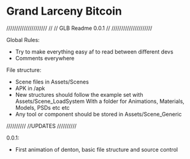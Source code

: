 # Grand Larceny Bitcoin

/////////////////////
//
// GLB Readme 0.0.1
//
/////////////////////

Global Rules:

- Try to make everything easy af to read between different devs
- Comments everywhere

File structure:

- Scene files in Assets/Scenes
- APK in /apk
- New structures should follow the example set with Assets/Scene_LoadSystem
  With a folder for Animations, Materials, Models, PSDs etc etc 
- Any tool or component should be stored in Assets/Scene_Generic

//////////
//UPDATES
//////////

0.0.1:

- First animation of denton, basic file structure and source control








